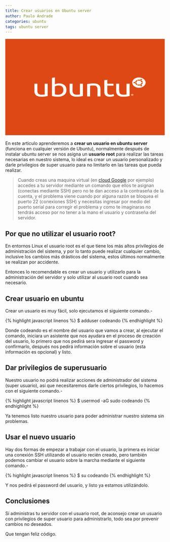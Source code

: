 ```yaml
---
title: Crear usuarios en Ubuntu server
author: Paulo Andrade
categories: ubuntu
tags: ubuntu server
---
```


![Ubuntu Linux](/img/ubuntu.jpg)

En este articulo aprenderemos a **crear un usuario en ubuntu server** (funciona en cualquier versión de Ubuntu), normalmente después de instalar ubuntu server se nos asigna un **usuario root** para realizar las tareas necesarias en nuestro sistema, lo ideal es crear un usuario personalizado y darle privilegios de super usuario para no limitarlo en las tareas que pueda realizar.

> Cuando creas una maquina virtual (en [cloud Google](https://cloud.google.com/) por ejemplo) accedes a tu servidor mediante un comando que ellos te asignan (conectas mediante SSH) pero no te dan acceso a la contraseña de la cuenta, y el problema viene cuando por alguna razón se bloquea el puerto 22 (conexiones SSH) y necesitas ingresar por medio del puerto serial para corregir el problema y como te imaginaras no tendrás acceso por no tener  a la mano el usuario y contraseña del servidor.

## Por que no utilizar el usuario root?

En entornos Linux el usuario root es el que tiene los más altos privilegios de administración del sistema, y por lo tanto puede realizar cualquier cambio, inclusive los cambios más drásticos del sistema, estos últimos normalmente se realizan por accidente.

<ins class="adsbygoogle"
     style="display:block; text-align:center;"
     data-ad-layout="in-article"
     data-ad-format="fluid"
     data-ad-client="ca-pub-0593566584451788"
     data-ad-slot="1426664336"></ins>
<script>
     (adsbygoogle = window.adsbygoogle || []).push({});
</script>

Entonces lo recomendable es crear un usuario y utilizarlo para la administración del servidor y solo utilizar al usuario root cuando sea necesario.

## Crear usuario en ubuntu

Crear un usuario es muy fácil, solo ejecutamos el siguiente comando.-

{% highlight javascript linenos %}
$ adduser codeando
{% endhighlight %}

Donde codeando es el nombre del usuario que vamos a crear, al ejecutar el comando, iniciara un asistente que nos ayudara en el proceso de creación del usuario, lo primero que nos pedirá sera ingresar el password y confirmarlo, después nos pedirá información sobre el usuario (esta información es opcional) y listo.

## Dar privilegios de superusuario

Nuestro usuario no podrá realizar acciones de administrador del sistema (super usuario), así que necesitaremos darle ciertos privilegios, lo hacemos con el siguiente comando.-

{% highlight javascript linenos %}
$ usermod -aG sudo codeando
{% endhighlight %}

Ya tenemos listo nuestro usuario para poder administrar nuestro sistema sin problemas.

## Usar el nuevo usuario

Hay dos formas de empezar a trabajar con el usuario, la primera es iniciar una conexión SSH utilizando el usuario recién creado, pero también podemos cambiar el usuario sobre la marcha mediante el siguiente comando.-

{% highlight javascript linenos %}
$ su codeando
{% endhighlight %}

Y nos pedirá el password del usuario, y listo ya estamos utilizándolo.

## Conclusiones

Si administras tu servidor con el usuario root, de aconsejo crear un usuario con privilegios de super usuario para administrarlo, todo sea por prevenir cambios no deseados.

Que tengan feliz código.